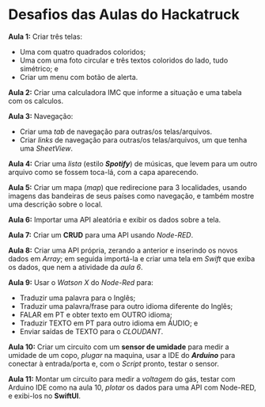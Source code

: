 # Desafios das Aulas do Hackatruck

**Aula 1:** Criar três telas:
- Uma com quatro quadrados coloridos;
- Uma com uma foto circular e três textos coloridos do lado, tudo simétrico; e
- Criar um menu com botão de alerta.

**Aula 2:** Criar uma calculadora IMC que informe a situação e uma tabela com os calculos.

**Aula 3:** Navegação:
- Criar uma *tab* de navegação para outras/os telas/arquivos.
- Criar *links* de navegação para outras/os telas/arquivos, um que tenha uma *SheetView*.

**Aula 4:** Criar uma *lista* (estilo ***Spotify***) de músicas, que levem para um outro arquivo como se fossem toca-lá, com a capa aparecendo.

**Aula 5:** Criar um mapa (*map*) que redirecione para 3 localidades, usando imagens das bandeiras de seus países como navegação, e também mostre uma descrição sobre o local.

**Aula 6:** Importar uma API aleatória e exibir os dados sobre a tela.

**Aula 7:** Criar um **CRUD** para uma API usando *Node-RED*.

**Aula 8:** Criar uma API própria, zerando a anterior e inserindo os novos dados em *Array*; em seguida importá-la e criar uma tela em *Swift* que exiba os dados, que nem a atividade da *aula 6*.

**Aula 9:** Usar o *Watson X* do *Node-Red* para:
- Traduzir uma palavra para o Inglês;
- Traduzir uma palavra/frase para outro idioma diferente do Inglês;
- FALAR em PT e obter texto em OUTRO idioma;
- Traduzir TEXTO em PT para outro idioma em ÁUDIO; e
- Enviar saídas de TEXTO para o *CLOUDANT*.

**Aula 10:** Criar um circuito com um **sensor de umidade** para medir a umidade de um copo, *plugar* na maquina, usar a IDE do ***Arduino*** para conectar à entrada/porta e, com o *Script* pronto, testar o sensor.

**Aula 11:** Montar um circuito para medir a *voltagem* do gás, testar com Arduino IDE como na aula 10, *plotar* os dados para uma API com Node-RED, e exibi-los no **SwiftUI**.
